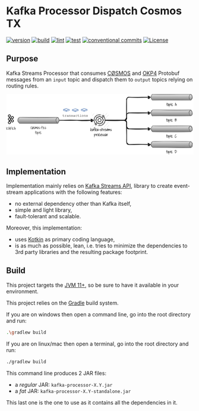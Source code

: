 # Kafka Processor Dispatch Cosmos TX

[![version](https://img.shields.io/github/v/release/okp4/kafka-processor-cosmos-tx-dispatch)](https://github.com/okp4/kafka-processor-cosmos-tx-dispatch/releases)
[![build](https://github.com/okp4/kafka-processor-cosmos-tx-dispatch/actions/workflows/build.yml/badge.svg)](https://github.com/okp4/kafka-processor-cosmos-tx-dispatch/actions/workflows/build.yml)
[![lint](https://github.com/okp4/kafka-processor-cosmos-tx-dispatch/actions/workflows/lint.yml/badge.svg)](https://github.com/okp4/kafka-processor-cosmos-tx-dispatch/actions/workflows/lint.yml)
[![test](https://github.com/okp4/kafka-processor-cosmos-tx-dispatch/actions/workflows/test.yml/badge.svg)](https://github.com/okp4/kafka-processor-cosmos-tx-dispatch/actions/workflows/test.yml)
[![conventional commits](https://img.shields.io/badge/Conventional%20Commits-1.0.0-yellow.svg)](https://conventionalcommits.org)
[![License](https://img.shields.io/badge/License-BSD_3--Clause-blue.svg)](https://opensource.org/licenses/BSD-3-Clause)

## Purpose

Kafka Streams Processor that consumes [CØSMOS](https://github.com/cosmos/cosmos-sdk) and [OKP4](https://github.com/okp4/okp4d) Protobuf messages from an `input` topic and dispatch them to `output` topics relying on routing rules.

<p align="center">
  <img src="./docs/overview.png">
</p>

## Implementation

Implementation mainly relies on [Kafka Streams API](https://kafka.apache.org/documentation/streams), library to create
event-stream applications with the following features:

- no external dependency other than Kafka itself,
- simple and light library,
- fault-tolerant and scalable.

Moreover, this implementation:

- uses [Kotkin](https://kotlinlang.org/) as primary coding language,
- is as much as possible, lean, i.e. tries to minimize the dependencies to 3rd party libraries and the resulting package
  footprint.

## Build

This project targets the [JVM 11+](https://openjdk.java.net/), so be sure to have it available in your environment.

This project relies on the [Gradle](https://gradle.org/) build system.

If you are on windows then open a command line, go into the root directory and run:

```sh
.\gradlew build
```

If you are on linux/mac then open a terminal, go into the root directory and run:

```sh
./gradlew build
```

This command line produces 2 JAR files:

- a _regular_ JAR: `kafka-processor-X.Y.jar`
- a _fat_ JAR: `kafka-processor-X.Y-standalone.jar`

This last one is the one to use as it contains all the dependencies in it.
